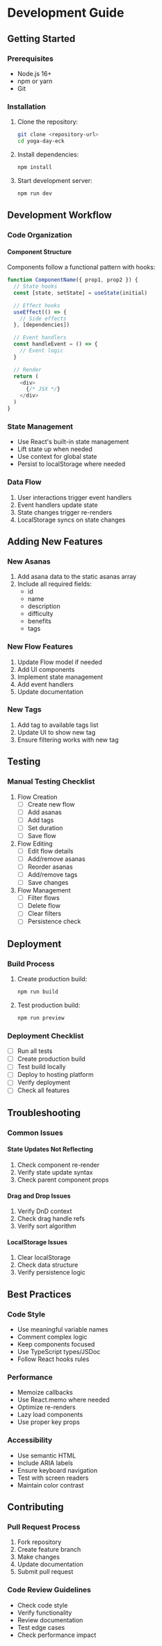 # Development Guide

## Getting Started

### Prerequisites
- Node.js 16+
- npm or yarn
- Git

### Installation
1. Clone the repository:
   ```bash
   git clone <repository-url>
   cd yoga-day-eck
   ```

2. Install dependencies:
   ```bash
   npm install
   ```

3. Start development server:
   ```bash
   npm run dev
   ```

## Development Workflow

### Code Organization

#### Component Structure
Components follow a functional pattern with hooks:
```javascript
function ComponentName({ prop1, prop2 }) {
  // State hooks
  const [state, setState] = useState(initial)

  // Effect hooks
  useEffect(() => {
    // Side effects
  }, [dependencies])

  // Event handlers
  const handleEvent = () => {
    // Event logic
  }

  // Render
  return (
    <div>
      {/* JSX */}
    </div>
  )
}
```

### State Management
- Use React's built-in state management
- Lift state up when needed
- Use context for global state
- Persist to localStorage where needed

### Data Flow
1. User interactions trigger event handlers
2. Event handlers update state
3. State changes trigger re-renders
4. LocalStorage syncs on state changes

## Adding New Features

### New Asanas
1. Add asana data to the static asanas array
2. Include all required fields:
   - id
   - name
   - description
   - difficulty
   - benefits
   - tags

### New Flow Features
1. Update Flow model if needed
2. Add UI components
3. Implement state management
4. Add event handlers
5. Update documentation

### New Tags
1. Add tag to available tags list
2. Update UI to show new tag
3. Ensure filtering works with new tag

## Testing

### Manual Testing Checklist
1. Flow Creation
   - [ ] Create new flow
   - [ ] Add asanas
   - [ ] Add tags
   - [ ] Set duration
   - [ ] Save flow

2. Flow Editing
   - [ ] Edit flow details
   - [ ] Add/remove asanas
   - [ ] Reorder asanas
   - [ ] Add/remove tags
   - [ ] Save changes

3. Flow Management
   - [ ] Filter flows
   - [ ] Delete flow
   - [ ] Clear filters
   - [ ] Persistence check

## Deployment

### Build Process
1. Create production build:
   ```bash
   npm run build
   ```

2. Test production build:
   ```bash
   npm run preview
   ```

### Deployment Checklist
- [ ] Run all tests
- [ ] Create production build
- [ ] Test build locally
- [ ] Deploy to hosting platform
- [ ] Verify deployment
- [ ] Check all features

## Troubleshooting

### Common Issues

#### State Updates Not Reflecting
1. Check component re-render
2. Verify state update syntax
3. Check parent component props

#### Drag and Drop Issues
1. Verify DnD context
2. Check drag handle refs
3. Verify sort algorithm

#### LocalStorage Issues
1. Clear localStorage
2. Check data structure
3. Verify persistence logic

## Best Practices

### Code Style
- Use meaningful variable names
- Comment complex logic
- Keep components focused
- Use TypeScript types/JSDoc
- Follow React hooks rules

### Performance
- Memoize callbacks
- Use React.memo where needed
- Optimize re-renders
- Lazy load components
- Use proper key props

### Accessibility
- Use semantic HTML
- Include ARIA labels
- Ensure keyboard navigation
- Test with screen readers
- Maintain color contrast

## Contributing

### Pull Request Process
1. Fork repository
2. Create feature branch
3. Make changes
4. Update documentation
5. Submit pull request

### Code Review Guidelines
- Check code style
- Verify functionality
- Review documentation
- Test edge cases
- Check performance impact
